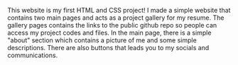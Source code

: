 This website is my first HTML and CSS project! I made a simple website that contains two main pages and acts as a project gallery for my resume. The gallery pages contains the links to the public github repo so people can access my project codes and files. In the main page, there is a simple "about" section which contains a picture of me and some simple descriptions. There are also buttons that leads you to my socials and communications.
